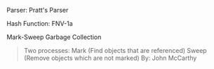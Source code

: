 Parser: Pratt's Parser



Hash Function: FNV-1a

Mark-Sweep Garbage Collection
> Two processes: Mark (Find objects that are referenced) 
>                Sweep (Remove objects which are not marked)
> By: John McCarthy  